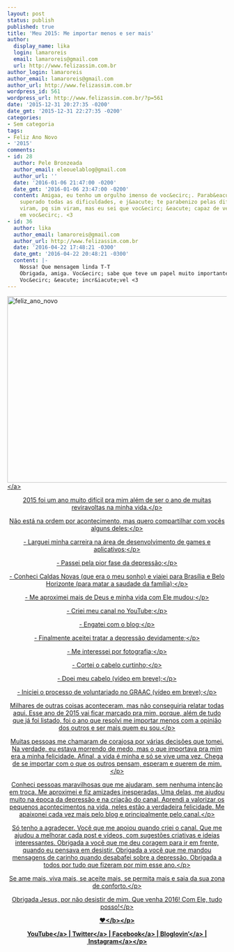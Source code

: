 ```yaml
---
layout: post
status: publish
published: true
title: 'Meu 2015: Me importar menos e ser mais'
author:
  display_name: lika
  login: lamaroreis
  email: lamaroreis@gmail.com
  url: http://www.felizassim.com.br
author_login: lamaroreis
author_email: lamaroreis@gmail.com
author_url: http://www.felizassim.com.br
wordpress_id: 561
wordpress_url: http://www.felizassim.com.br/?p=561
date: '2015-12-31 20:27:35 -0200'
date_gmt: '2015-12-31 22:27:35 -0200'
categories:
- Sem categoria
tags:
- Feliz Ano Novo
- '2015'
comments:
- id: 28
  author: Pele Bronzeada
  author_email: eleouelablog@gmail.com
  author_url: ''
  date: '2016-01-06 21:47:00 -0200'
  date_gmt: '2016-01-06 23:47:00 -0200'
  content: Amigaa, eu tenho um orgulho imenso de voc&ecirc;. Parab&eacute;ns por ter
    superado todas as dificuldades, e j&aacute; te parabenizo pelas dificuldades que
    viram, pq sim viram, mas eu sei que voc&ecirc; &eacute; capaz de vencer. Eu acredito
    em voc&ecirc;. <3
- id: 36
  author: lika
  author_email: lamaroreis@gmail.com
  author_url: http://www.felizassim.com.br
  date: '2016-04-22 17:48:21 -0300'
  date_gmt: '2016-04-22 20:48:21 -0300'
  content: |-
    Nossa! Que mensagem linda T-T
    Obrigada, amiga. Voc&ecirc; sabe que teve um papel muito importante nesse trajeto, n&eacute;?
    Voc&ecirc; &eacute; incr&iacute;vel <3
---
```

<p><a href="http:&#47;&#47;www.felizassim.com.br&#47;wp-content&#47;uploads&#47;2015&#47;12&#47;IMG_0579.jpg"><img class="aligncenter wp-image-562 size-large" src="http:&#47;&#47;www.felizassim.com.br&#47;wp-content&#47;uploads&#47;2015&#47;12&#47;IMG_0579-1024x683.jpg" alt="feliz_ano_novo" width="640" height="427" &#47;><&#47;a></p>
<p style="text-align: center;">2015 foi um ano muito dif&iacute;cil pra mim al&eacute;m de ser o ano de muitas reviravoltas na minha vida.<&#47;p></p>
<p style="text-align: center;">N&atilde;o est&aacute; na ordem por acontecimento, mas quero compartilhar com voc&ecirc;s alguns deles:<&#47;p></p>
<p style="text-align: center;">- Larguei minha carreira na &aacute;rea de desenvolvimento de games e aplicativos;<&#47;p></p>
<p style="text-align: center;">- Passei pela pior fase da depress&atilde;o;<&#47;p></p>
<p style="text-align: center;">- Conheci Caldas Novas (que era o meu sonho) e viajei para Bras&iacute;lia e Belo Horizonte (para matar a saudade da fam&iacute;lia);<&#47;p></p>
<p style="text-align: center;">- Me aproximei mais de Deus e minha vida com Ele mudou;<&#47;p></p>
<p style="text-align: center;">- Criei meu canal no YouTube;<&#47;p></p>
<p style="text-align: center;">- Engatei com o blog;<&#47;p></p>
<p style="text-align: center;">- Finalmente aceitei tratar a depress&atilde;o devidamente;<&#47;p></p>
<p style="text-align: center;">- Me interessei por fotografia;<&#47;p></p>
<p style="text-align: center;">- Cortei o cabelo curtinho;<&#47;p></p>
<p style="text-align: center;">- Doei meu cabelo (v&iacute;deo em breve);<&#47;p></p>
<p style="text-align: center;">- Iniciei o processo de voluntariado no GRAAC (v&iacute;deo em breve);<&#47;p></p>
<p style="text-align: center;">Milhares de outras coisas aconteceram, mas n&atilde;o conseguiria relatar todas aqui. Esse ano de 2015 vai ficar marcado pra mim, porque, al&eacute;m de tudo que j&aacute; foi listado, foi o ano que&nbsp;resolvi me importar menos com a opini&atilde;o dos outros e ser mais quem eu sou.<&#47;p></p>
<p style="text-align: center;">Muitas pessoas me chamaram de corajosa por v&aacute;rias decis&otilde;es que tomei. Na verdade, eu estava morrendo de medo, mas o que importava pra mim era a minha felicidade. Afinal, a vida &eacute; minha e s&oacute; se vive uma vez. Chega de se importar com o que os outros pensam, esperam e querem de mim.<&#47;p></p>
<p style="text-align: center;">Conheci pessoas maravilhosas que me ajudaram, sem nenhuma inten&ccedil;&atilde;o em troca. Me aproximei e fiz amizades inesperadas. Uma delas, me ajudou muito na &eacute;poca da depress&atilde;o e na cria&ccedil;&atilde;o do canal.&nbsp;Aprendi a valorizar os pequenos acontecimentos na vida, neles est&atilde;o a verdadeira felicidade.&nbsp;Me apaixonei cada vez mais pelo blog e principalmente pelo canal.<&#47;p></p>
<p style="text-align: center;">S&oacute; tenho a agradecer. Voc&ecirc; que me apoiou quando criei o canal. Que me ajudou a melhorar cada post e v&iacute;deos, com sugest&otilde;es criativas e ideias interessantes. Obrigada a voc&ecirc; que me deu coragem para ir em frente, quando eu pensava em desistir. Obrigada a voc&ecirc; que me mandou mensagens de carinho quando desabafei sobre a depress&atilde;o. Obrigada a todos por tudo que fizeram por mim esse ano.<&#47;p></p>
<p style="text-align: center;">Se ame mais, viva mais, se aceite mais, se permita mais e saia da sua zona de conforto.<&#47;p></p>
<p style="text-align: center;">Obrigada Jesus, por n&atilde;o desistir de mim. Que venha 2016! Com Ele, tudo posso!<&#47;p></p>
<p style="text-align: center;"><b>&hearts;<&#47;b><&#47;p></p>
<p style="text-align: center;"><a href="https:&#47;&#47;www.youtube.com&#47;channel&#47;UCTk3xkOSzWzf8Ba-wJN8jDA" target="_blank">YouTube<&#47;a> |&nbsp;<a href="https:&#47;&#47;twitter.com&#47;lettiicee" target="_blank">Twitter<&#47;a>&nbsp;|&nbsp;<a href="http:&#47;&#47;www.facebook.com&#47;blogfelizassim" target="_blank">Facebook<&#47;a>&nbsp;|&nbsp;<a href="https:&#47;&#47;www.bloglovin.com&#47;blogs&#47;feliz-assim-14224049" target="_blank">Bloglovin&rsquo;<&#47;a>&nbsp;|&nbsp;<a href="http:&#47;&#47;instagram.com&#47;lettiicee" target="_blank">Instagram<&#47;a><&#47;p></p>
